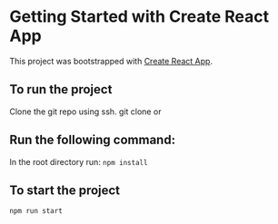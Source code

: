# Getting Started with Create React App

This project was bootstrapped with [Create React App](https://github.com/facebook/create-react-app).

## To run the project

Clone the git repo using ssh.
git clone <SSH-LINK> or <HHTPS Link>

## Run the following command:

In the root directory run:
`npm install`

## To start the project

`npm run start`
